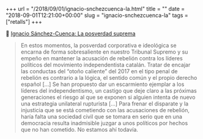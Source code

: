 +++
url = "/2018/09/01/ignacio-snchezcuenca-la.html"
title = ""
date = "2018-09-01T12:21:00+00:00"
slug = "ignacio-snchezcuenca-la"
tags = ["retalls"]
+++

📎 [Ignacio Sánchez-Cuenca: La posverdad suprema](https://www.lavanguardia.com/opinion/20180901/451549851881/posverdad-suprema.html)

> En estos momentos, la posverdad corporativa e ideológica se encarna de forma sobresaliente en nuestro Tribunal Supremo y su empeño en mantener la acusación de rebelión contra los líderes políticos del movimiento independentista catalán. Tratar de encajar las conductas del “otoño caliente” del 2017 en el tipo penal de rebelión es contrario a la lógica, el sentido común y el propio derecho español […] Se han propuesto dar un escarmiento ejemplar a los líderes del independentismo, un castigo que deje claro a las próximas generaciones el riesgo al que se exponen si alguien intenta de nuevo una estrategia unilateral rupturista […] Para frenar el disparate y la injusticia que se está cometiendo con las acusaciones de rebelión, haría falta una sociedad civil que se tomara en serio que en una democracia resulta inadmisible juzgar a unos políticos por hechos que no han cometido. No estamos ahí todavía.